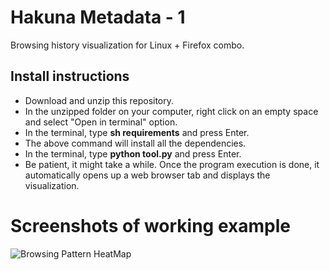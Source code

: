 # Hakuna Metadata - 1 
Browsing  history visualization for Linux + Firefox combo.

## Install instructions
- Download and unzip this repository.
- In the unzipped folder on your computer, right click on an empty space and select "Open in terminal" option.
- In the terminal, type **sh requirements** and press Enter.
- The above command will install all the dependencies.
- In the terminal, type **python tool.py** and press Enter.
- Be patient, it might take a while. Once the program execution is done, it automatically opens up a web browser tab and displays the visualization.

# Screenshots of working example

![Browsing Pattern HeatMap](https://github.com/ "Browsing Pattern HeatMap")


